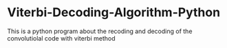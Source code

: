 # Viterbi-Decoding-Algorithm-Python
This is a python program about the recoding and decoding of the convolutiolal code with viterbi method
